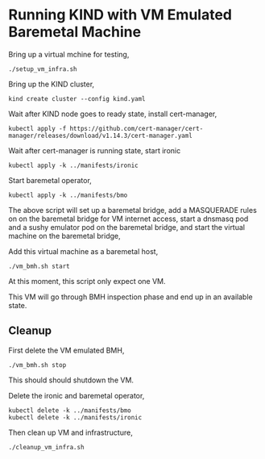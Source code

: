 # Running KIND with VM Emulated Baremetal Machine

Bring up a virtual mchine for testing,
```
./setup_vm_infra.sh
```

Bring up the KIND cluster,
```
kind create cluster --config kind.yaml
```

Wait after KIND node goes to ready state, install cert-manager,
```
kubectl apply -f https://github.com/cert-manager/cert-manager/releases/download/v1.14.3/cert-manager.yaml
```

Wait after cert-manager is running state, start ironic
```
kubectl apply -k ../manifests/ironic
```

Start baremetal operator,
```
kubectl apply -k ../manifests/bmo
```

The above script will set up a baremetal bridge, add a MASQUERADE rules on on the baremetal bridge for VM internet access, start a dnsmasq pod and a sushy emulator pod on the baremetal bridge, and start the virtual machine on the baremetal bridge,
 
Add this virtual machine as a baremetal host,
```
./vm_bmh.sh start
```

At this moment, this script only expect one VM.

This VM will go through BMH inspection phase and end up in an available state.

## Cleanup

First delete the VM emulated BMH,
```
./vm_bmh.sh stop
```

This should should shutdown the VM.

Delete the ironic and baremetal operator,
```
kubectl delete -k ../manifests/bmo
kubectl delete -k ../manifests/ironic
```

Then clean up VM and infrastructure,
```
./cleanup_vm_infra.sh
```


